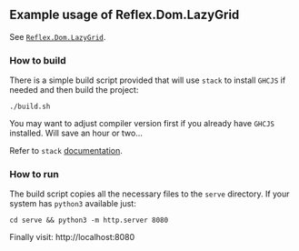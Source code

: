 ## Example usage of Reflex.Dom.LazyGrid

See [`Reflex.Dom.LazyGrid`](https://github.com/mulderr/reflex-dom-lazy-grid).

### How to build

There is a simple build script provided that will use `stack` to install `GHCJS` if needed and then build the project:

    ./build.sh

You may want to adjust compiler version first if you already have `GHCJS` installed. Will save an hour or two...

Refer to `stack` [documentation](http://docs.haskellstack.org/en/stable/ghcjs/).

### How to run

The build script copies all the necessary files to the `serve` directory. If your system has `python3` available just:

    cd serve && python3 -m http.server 8080

Finally visit: http://localhost:8080
